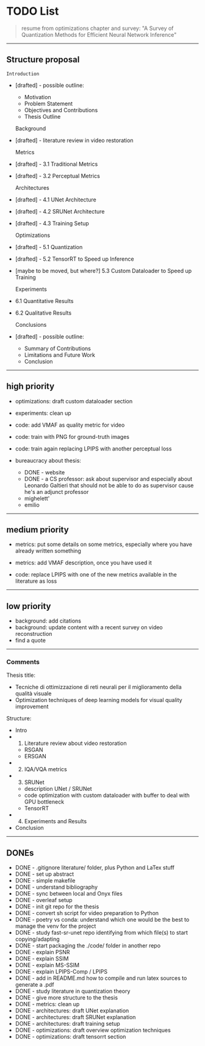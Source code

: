 # TODO List

> resume from optimizations chapter and survey:
    "A Survey of Quantization Methods for Efficient Neural Network Inference"

--------------------------------------------------
## Structure proposal

    Introduction
 - [drafted] - possible outline:
    - Motivation
    - Problem Statement
    - Objectives and Contributions
    - Thesis Outline

    Background
 - [drafted] - literature review in video restoration

    Metrics
 - [drafted] - 3.1 Traditional Metrics
 - [drafted] - 3.2 Perceptual Metrics

    Architectures
 - [drafted] - 4.1 UNet Architecture
 - [drafted] - 4.2 SRUNet Architecture
 - [drafted] - 4.3 Training Setup

    Optimizations
 - [drafted] - 5.1 Quantization
 - [drafted] - 5.2 TensorRT to Speed up Inference
 - [maybe to be moved, but where?] 5.3 Custom Dataloader to Speed up Training

    Experiments
 - 6.1 Quantitative Results
 - 6.2 Qualitative Results

    Conclusions
 - [drafted] - possible outline:
    - Summary of Contributions
    - Limitations and Future Work
    - Conclusion

--------------------------------------------------

## high priority

- optimizations: draft custom dataloader section

- experiments: clean up

- code: add VMAF as quality metric for video
- code: train with PNG for ground-truth images
- code: train again replacing LPIPS with another perceptual loss

- bureaucracy about thesis:
    - DONE - website
    - DONE - a CS professor: ask about supervisor and especially about Leonardo Galtieri
        that should not be able to do as supervisor cause he's an adjunct professor
    - mighelett'
    - emilio

---

## medium priority
- metrics: put some details on some metrics, especially where you have already written something
- metrics: add VMAF description, once you have used it

- code: replace LPIPS with one of the new metrics available in the literature as loss

---

## low priority
- background: add citations
- background: update content with a recent survey on video reconstruction
- find a quote

---

### Comments

Thesis title:
- Tecniche di ottimizzazione di reti neurali per il miglioramento della qualità visuale
- Optimization techniques of deep learning models for visual quality improvement

Structure:
- Intro
- 1. Literature review about video restoration
    - RSGAN
    - ERSGAN
- 2. IQA/VQA metrics
- 3. SRUNet
    - description UNet / SRUNet
    - code optimization with custom dataloader with buffer to deal with GPU bottleneck
    - TensorRT
- 4. Experiments and Results
- Conclusion

---

## DONEs
- DONE - .gitignore literature/ folder, plus Python and LaTex stuff
- DONE - set up abstract
- DONE - simple makefile
- DONE - understand bibliography
- DONE - sync between local and Onyx files
- DONE - overleaf setup
- DONE - init git repo for the thesis
- DONE - convert sh script for video preparation to Python
- DONE - poetry vs conda: understand which one would be the best to manage the venv for the project
- DONE - study fast-sr-unet repo identifying from which file(s) to start copying/adapting
- DONE - start packaging the ./code/ folder in another repo
- DONE - explain PSNR
- DONE - explain SSIM
- DONE - explain MS-SSIM
- DONE - explain LPIPS-Comp / LPIPS
- DONE - add in README.md how to compile and run latex sources to generate a .pdf
- DONE - study literature in quantization theory
- DONE - give more structure to the thesis
- DONE - metrics: clean up
- DONE - architectures: draft UNet explanation
- DONE - architectures: draft SRUNet explanation
- DONE - architectures: draft training setup
- DONE - optimizations: draft overview optimization techniques
- DONE - optimizations: draft tensorrt section


